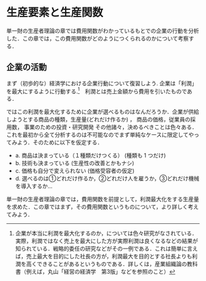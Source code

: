 # 生産要素と生産関数
単一財の生産者理論の章では費用関数がわかっているもとでの企業の行動を分析した．この章では，この費用関数がどのようにつくられるのかについて考察する．

## 企業の活動

まず（初歩的な）経済学における企業行動について復習しよう.
企業は「利潤」を最大にするように行動する.[^note0]　利潤とは売上金額から費用を引いたものである．
 
[^note0]: 企業が本当に利潤を最大化するのか，については色々研究がなされている．実際，利潤ではなく売上を最大にした方が実際利潤は良くなるなどの結果が知られている．戦略的委任の研究などがその一例である．これは簡単に言えば，売上最大を目的にした社長の方が，利潤最大を目的とする社長よりも利潤を高くできることがあるというものである．詳しくは，産業組織論の教科書（例えば，丸山「経営の経済学　第3版」などを参照のこと）

ではこの利潤を最大化するために企業が選べるものはなんだろうか．企業が供給しようとする商品の種類，生産量(どれだけ作るか) ， 商品の価格，従業員の採用数， 事業のための投資・研究開発 その他諸々，決めるべきことは色々ある．これを最初から全て分析するのは不可能なのでまず単純なケースに限定してやってみよう．そのために以下を仮定する．

+ a. 商品は決まっている（１種類だけつくる）
(種類も 1 つだけ) 
+ b. 技術も決まっている
(生産性の改善とかもナシ) 
+ c. 価格も自分で変えられない
(価格受容者の仮定)
+ d. 選べるのは①どれだけ作るか，②どれだけ人を雇うか，③どれだけ機械を導入するか...

単一財の生産者理論の章では，費用関数を前提として，利潤最大化をする生産量を求めた．この章ではまず，その費用関数というものについて，より詳しく考えてみよう．
